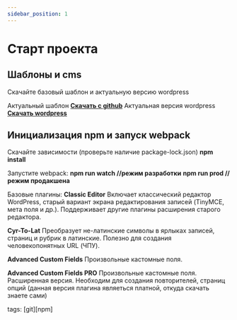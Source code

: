 ```yaml
---
sidebar_position: 1
---
```


# Старт проекта

## Шаблоны и cms
Скачайте базовый шаблон и актуальную версию wordpress

Актуальный шаблон **[Скачать с github](https://github.com/mna100/template/archive/refs/heads/main.zip)**
Актуальная версия wordpress **[Скачать wordpress](https://ru.wordpress.org/latest-ru_RU.zip)**

## Инициализация npm и запуск webpack

Скачайте зависимости (проверьте наличие package-lock.json) 
**npm install**

Запустите webpack:
**npm run watch   //режим разработки**
**npm run prod   //режим продакшена**

Базовые плагины:
**Classic Editor**
Включает классический редактор WordPress, старый вариант экрана редактирования записей (TinyMCE, мета поля и др.). Поддерживает другие плагины расширения старого редактора.

**Cyr-To-Lat**
Преобразует не-латинские символы в ярлыках записей, страниц и рубрик в латинские. Полезно для создания человекопонятных URL (ЧПУ).

**Advanced Custom Fields**
Произвольные кастомные поля.

**Advanced Custom Fields PRO**
Произвольные кастомные поля. Расширенная версия. Необходим для создания повторителей, страниц опций (данная версия плагина являеться платной, откуда скачать знаете сами)


tags: [git][npm]